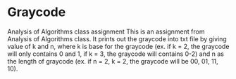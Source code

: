 # Graycode
Analysis of Algorithms class assignment
This is an assignment from Analysis of Algorithms class. It prints out the graycode into txt file by giving value of k and n,
where k is base for the graycode (ex. if k = 2, the graycode will only contains 0 and 1, if k = 3, the graycode will contains
0-2) and n as the length of graycode (ex. if n = 2, k = 2, the graycode will be 00, 01, 11, 10).
